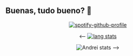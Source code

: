 ## Buenas, tudo bueno? 👋

<!--
**andreicuruja/andreicuruja** is a ✨ _special_ ✨ repository because its `README.md` (this file) appears on your GitHub profile.

Here are some ideas to get you started:

- 🔭 I’m currently working on ...
- 🌱 I’m currently learning ...
- 👯 I’m looking to collaborate on ...
- 🤔 I’m looking for help with ...
- 💬 Ask me about ...
- 📫 How to reach me: ...
- 😄 Pronouns: ...
- ⚡ Fun fact: ...
-->
<div align="center">
  
[![spotify-github-profile](https://spotify-github-profile.kittinanx.com/api/view?uid=curujatranzante&cover_image=true&theme=natemoo-re&show_offline=false&background_color=000000&interchange=true&bar_color=1ed760&bar_color_cover=false)](https://spotify-github-profile.kittinanx.com/api/view?uid=curujatranzante&redirect=true)
  
<-- [![lang stats](https://github-readme-stats.vercel.app/api/top-langs/?username=andreicuruja&show_icons=true&theme=github_dark)](https://github.com/anuraghazra/github-readme-stats)
  
![Andrei stats](https://github-readme-stats.vercel.app/api?username=andreicuruja&show_icons=true&theme=github_dark) -->

  
</div>


